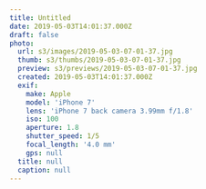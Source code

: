 ```yaml
---
title: Untitled
date: 2019-05-03T14:01:37.000Z
draft: false
photo:
  url: s3/images/2019-05-03-07-01-37.jpg
  thumb: s3/thumbs/2019-05-03-07-01-37.jpg
  preview: s3/previews/2019-05-03-07-01-37.jpg
  created: 2019-05-03T14:01:37.000Z
  exif:
    make: Apple
    model: 'iPhone 7'
    lens: 'iPhone 7 back camera 3.99mm f/1.8'
    iso: 100
    aperture: 1.8
    shutter_speed: 1/5
    focal_length: '4.0 mm'
    gps: null
  title: null
  caption: null
---
```

